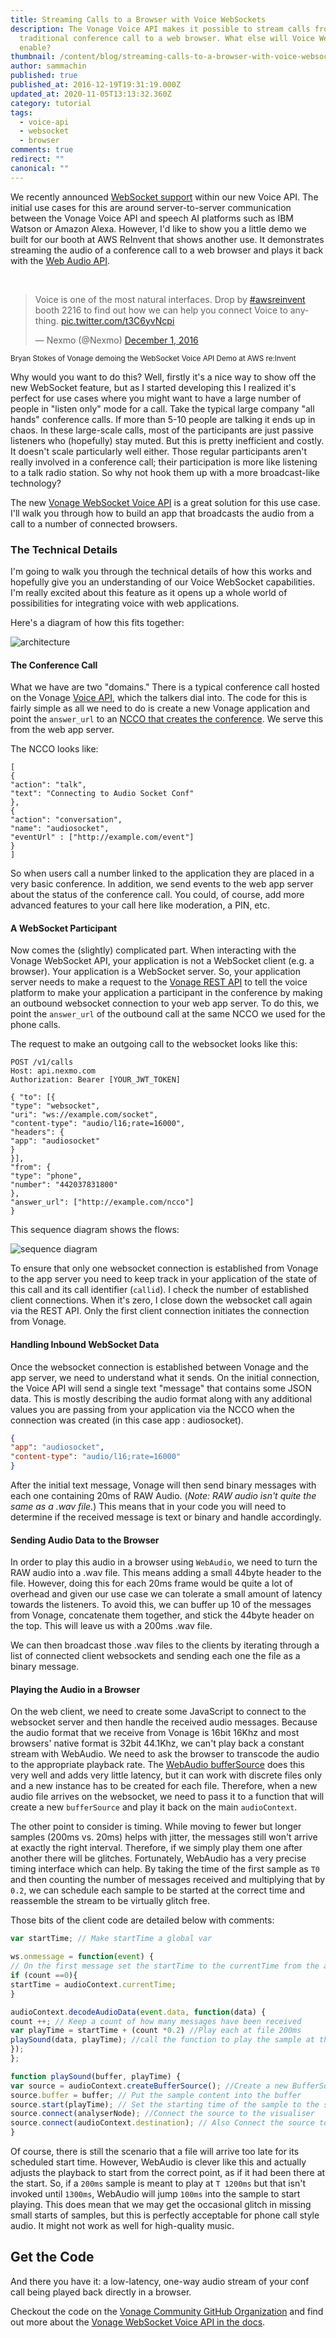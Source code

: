 ```yaml
---
title: Streaming Calls to a Browser with Voice WebSockets
description: The Vonage Voice API makes it possible to stream calls from a
  traditional conference call to a web browser. What else will Voice WebSockets
  enable?
thumbnail: /content/blog/streaming-calls-to-a-browser-with-voice-websockets-dr/audio-websockets.png
author: sammachin
published: true
published_at: 2016-12-19T19:31:19.000Z
updated_at: 2020-11-05T13:13:32.360Z
category: tutorial
tags:
  - voice-api
  - websocket
  - browser
comments: true
redirect: ""
canonical: ""
---
```

We recently announced [WebSocket support](https://www.nexmo.com/blog/2016/11/09/announcing-websocket-sip-early-access-integration-ibm-watson/) within our new Voice API. The initial use cases for this are around server-to-server communication between the Vonage Voice API and speech AI platforms such as IBM Watson or Amazon Alexa. However, I'd like to show you a little demo we built for our booth at AWS ReInvent that shows another use. It demonstrates streaming the audio of a conference call to a web browser and plays it back with the [Web Audio API](https://developer.mozilla.org/en-US/docs/Web/API/Web_Audio_API).

&nbsp;

<blockquote class="twitter-video" data-lang="en">
<p dir="ltr" lang="en">Voice is one of the most natural interfaces. Drop by <a href="https://twitter.com/hashtag/awsreinvent?src=hash">#awsreinvent</a> booth 2216 to find out how we can help you connect Voice to anything. <a href="https://t.co/t3C6yvNcpi">pic.twitter.com/t3C6yvNcpi</a></p>
— Nexmo (@Nexmo) <a href="https://twitter.com/Nexmo/status/804411491826794496">December 1, 2016</a></blockquote>
<script async src="//platform.twitter.com/widgets.js" charset="utf-8"></script>
<small>Bryan Stokes of Vonage demoing the WebSocket Voice API Demo at AWS re:Invent</small>

Why would you want to do this? Well, firstly it's a nice way to show off the new WebSocket feature, but as I started developing this I realized it's perfect for use cases where you might want to have a large number of people in "listen only" mode for a call. Take the typical large company "all hands" conference calls. If more than 5-10 people are talking it ends up in chaos. In these large-scale calls, most of the participants are just passive listeners who (hopefully) stay muted. But this is pretty inefficient and costly. It doesn't scale particularly well either. Those regular participants aren't really involved in a conference call; their participation is more like listening to a talk radio station. So why not hook them up with a more broadcast-like technology?

The new [Vonage WebSocket Voice API](https://developer.nexmo.com/voice/voice-api/guides/websockets) is a great solution for this use case. I'll walk you through how to build an app that broadcasts the audio from a call to a number of connected browsers.

### The Technical Details

I'm going to walk you through the technical details of how this works and hopefully give you an understanding of our Voice WebSocket capabilities. I'm really excited about this feature as it opens up a whole world of possibilities for integrating voice with web applications.

Here's a diagram of how this fits together:

![architecture](/content/blog/streaming-calls-to-a-browser-with-voice-websockets/audiosocket-arch.001.jpeg "architecture")

#### The Conference Call

What we have are two "domains." There is a typical conference call hosted on the Vonage [Voice API](https://docs.nexmo.com/voice/voice-api), which the talkers dial into. The code for this is fairly simple as all we need to do is create a new Vonage application and point the `answer_url` to an [NCCO that creates the conference](https://docs.nexmo.com/voice/voice-api/ncco-reference#conversation). We serve this from the web app server.

The NCCO looks like:

```
[
{
"action": "talk",
"text": "Connecting to Audio Socket Conf"
},
{
"action": "conversation",
"name": "audiosocket",
"eventUrl" : ["http://example.com/event"]
}
]
```

So when users call a number linked to the application they are placed in a very basic conference. In addition, we send events to the web app server about the status of the conference call. You could, of course, add more advanced features to your call here like moderation, a PIN, etc.

#### A WebSocket Participant

Now comes the (slightly) complicated part. When interacting with the Vonage WebSocket API, your application is not a WebSocket client (e.g. a browser). Your application is a WebSocket server. So, your application server needs to make a request to the <a href="https://developer.nexmo.com/api/voice?theme=dark#calls">Vonage REST API</a> to tell the voice platform to make your application a participant in the conference by making an outbound websocket connection to your web app server. To do this, we point the `answer_url` of the outbound call at the same NCCO we used for the phone calls.

The request to make an outgoing call to the websocket looks like this:

```
POST /v1/calls
Host: api.nexmo.com
Authorization: Bearer [YOUR_JWT_TOKEN]

{ "to": [{
"type": "websocket",
"uri": "ws://example.com/socket",
"content-type": "audio/l16;rate=16000",
"headers": {
"app": "audiosocket"
}
}],
"from": {
"type": "phone",
"number": "442037831800"
},
"answer_url": ["http://example.com/ncco"]
}
```

This sequence diagram shows the flows:


![sequence diagram](/content/blog/streaming-calls-to-a-browser-with-voice-websockets/audiosocket-seq.002.jpeg "sequence diagram")

To ensure that only one websocket connection is established from Vonage to the app server you need to keep track in your application of the state of this call and its call identifier (`callid`). I check the number of established client connections. When it's zero, I close down the websocket call again via the REST API. Only the first client connection initiates the connection from Vonage.

#### Handling Inbound WebSocket Data

Once the websocket connection is established between Vonage and the app server, we need to understand what it sends. On the initial connection, the Voice API will send a single text "message" that contains some JSON data. This is mostly describing the audio format along with any additional values you are passing from your application via the NCCO when the connection was created (in this case app : audiosocket).

```json
{
"app": "audiosocket",
"content-type": "audio/l16;rate=16000"
}
```

After the initial text message, Vonage will then send binary messages with each one containing 20ms of RAW Audio. (*Note: RAW audio isn't quite the same as a .wav file.*) This means that in your code you will need to determine if the received message is text or binary and handle accordingly.

#### Sending Audio Data to the Browser

In order to play this audio in a browser using `WebAudio`, we need to turn the RAW audio into a .wav file. This means adding a small 44byte header to the file. However, doing this for each 20ms frame would be quite a lot of overhead and given our use case we can tolerate a small amount of latency towards the listeners. To avoid this, we can buffer up 10 of the messages from Vonage, concatenate them together, and stick the 44byte header on the top. This will leave us with a 200ms .wav file.

We can then broadcast those .wav files to the clients by iterating through a list of connected client websockets and sending each one the file as a binary message.

#### Playing the Audio in a Browser

On the web client, we need to create some JavaScript to connect to the websocket server and then handle the received audio messages. Because the audio format that we receive from Vonage is 16bit 16Khz and most browsers' native format is 32bit 44.1Khz, we can't play back a constant stream with WebAudio. We need to ask the browser to transcode the audio to the appropriate playback rate. The [WebAudio bufferSource](https://developer.mozilla.org/en-US/docs/Web/API/AudioBufferSourceNode) does this very well and adds very little latency, but it can work with discrete files only and a new instance has to be created for each file. Therefore, when a new audio file arrives on the websocket, we need to pass it to a function that will create a new `bufferSource` and play it back on the main `audioContext`.

The other point to consider is timing. While moving to fewer but longer samples (200ms vs. 20ms) helps with jitter, the messages still won't arrive at exactly the right interval. Therefore, if we simply play them one after another there will be glitches. Fortunately, WebAudio has a very precise timing interface which can help. By taking the time of the first sample as `T0` and then counting the number of messages received and multiplying that by `0.2`, we can schedule each sample to be started at the correct time and reassemble the stream to be virtually glitch free.

Those bits of the client code are detailed below with comments:

```js
var startTime; // Make startTime a global var

ws.onmessage = function(event) {
// On the first message set the startTime to the currentTime from the audio context
if (count ==0){
startTime = audioContext.currentTime;
}

audioContext.decodeAudioData(event.data, function(data) {
count ++; // Keep a count of how many messages have been received
var playTime = startTime + (count *0.2) //Play each at file 200ms
playSound(data, playTime); //call the function to play the sample at the appropriate time
});
};

function playSound(buffer, playTime) {
var source = audioContext.createBufferSource(); //Create a new BufferSource fr the
source.buffer = buffer; // Put the sample content into the buffer
source.start(playTime); // Set the starting time of the sample to the scheduled play time
source.connect(analyserNode); //Connect the source to the visualiser
source.connect(audioContext.destination); // Also Connect the source to the audio output
}
```

Of course, there is still the scenario that a file will arrive too late for its scheduled start time. However, WebAudio is clever like this and actually adjusts the playback to start from the correct point, as if it had been there at the start. So, if a `200ms` sample is meant to play at `T 1200ms` but that isn't invoked until `1300ms`, WebAudio will jump `100ms` into the sample to start playing. This does mean that we may get the occasional glitch in missing small starts of samples, but this is perfectly acceptable for phone call style audio. It might not work as well for high-quality music.

## Get the Code

And there you have it: a low-latency, one-way audio stream of your conf call being played back directly in a browser.

Checkout the code on the [Vonage Community GitHub Organization](https://github.com/nexmo-community/audiosocket-demo) and find out more about the [Vonage WebSocket Voice API in the docs](https://developer.nexmo.com/voice/voice-api/guides/websockets).